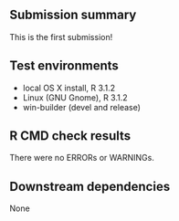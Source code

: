 ## Submission summary

This is the first submission!

## Test environments
* local OS X install, R 3.1.2
* Linux (GNU Gnome), R 3.1.2
* win-builder (devel and release)

## R CMD check results
There were no ERRORs or WARNINGs. 

## Downstream dependencies
None